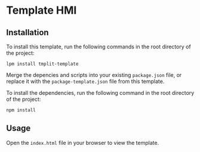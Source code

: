 # Template HMI

## Installation
To install this template, run the following commands in the root directory of the project:

```
lpm install tmplit-template
```

Merge the depencies and scripts into your existing `package.json` file, or replace it with the `package-template.json` file from this template.

To install the dependencies, run the following command in the root directory of the project:

```
npm install
```

## Usage

Open the `index.html` file in your browser to view the template.

